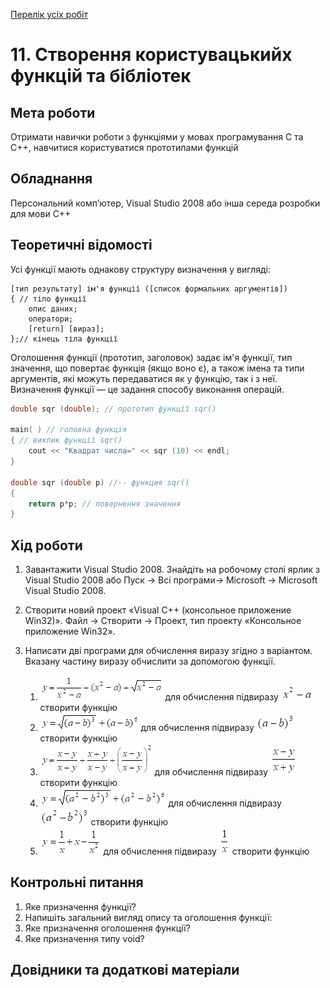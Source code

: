 [Перелік усіх робіт](README.md)

# 11. Створення користувацькийх функцій та бібліотек

## Мета роботи 

Отримати навички роботи з функціями у мовах програмування C та С++, навчитися користуватися прототипами функцій

## Обладнання

Персональний комп’ютер, Visual Studio 2008 або інша середа розробки для мови C++

## Теоретичні відомості

Усі функції мають однакову структуру визначення у вигляді:
```
[тип результату] ім'я функції ([список формальних аргументів])
{ // тіло функції
	опис даних;
	оператори;
	[return] [вираз];
};// кінець тіла функції
```
Оголошення функції (прототип, заголовок) задає ім'я функції, тип значення, що повертає функція (якщо воно є), а також імена та типи аргументів, які можуть передаватися як у функцію, так і з неї. Визначення функції — це задання способу виконання операцій.

```cpp
double sqr (double); // прототип функції sqr()

main( ) // головна функція
{ // виклик функції sqr()
	cout << "Квадрат числа=" << sqr (10) << endl;
}

double sqr (double p) //-- функция sqr()
{ 
	return p*p; // повернення значення
} 

```

## Хід роботи

1. Завантажити Visual Studio 2008. Знайдіть на робочому столі ярлик з Visual Studio 2008 або Пуск → Всі програми→ Microsoft → Microsoft Visual Studio 2008.

2. Створити новий проект «Visual C++ (консольное приложение Win32)». Файл → Cтворити → Проект, тип проекту «Консольное приложение Win32».

3. Написати дві програми для обчислення виразу згідно з варіантом. Вказану частину виразу обчислити за допомогою функції.

	1. ![](img/07-010.png) для обчислення підвиразу ![](img/07-015.png) створити функцію 
	1. ![](img/07-020.png) для обчислення підвиразу ![](img/07-025.png) створити функцію 
	1. ![](img/07-030.png) для обчислення підвиразу ![](img/07-035.png) створити функцію 
	1. ![](img/07-040.png) для обчислення підвиразу ![](img/07-045.png) створити функцію 
	1. ![](img/07-050.png) для обчислення підвиразу ![](img/07-055.png) створити функцію 



## Контрольні питання

1. Яке призначення функції?
2. Напишіть загальний вигляд опису та оголошення функції:
3. Яке призначення оголошення функції?
4. Яке призначення типу void? 

## Довідники та додаткові матеріали